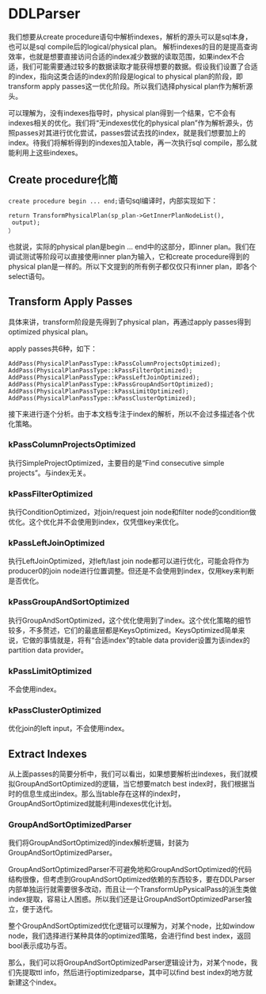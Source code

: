 # DDLParser
我们想要从create procedure语句中解析indexes，解析的源头可以是sql本身，也可以是sql compile后的logical/physical plan。
解析indexes的目的是提高查询效率，也就是想要直接访问合适的index减少数据的读取范围，如果index不合适，我们可能需要通过较多的数据读取才能获得想要的数据。假设我们设置了合适的index，指向这类合适的index的阶段是logical to physical plan的阶段，即transform apply passes这一优化阶段。所以我们选择physical plan作为解析源头。

可以理解为，没有indexes指导时，physical plan得到一个结果，它不会有indexes相关的优化。我们将“无indexes优化的physical plan”作为解析源头，仿照passes对其进行优化尝试，passes尝试去找的index，就是我们想要加上的index。待我们将解析得到的indexes加入table，再一次执行sql compile，那么就能利用上这些indexes。
## Create procedure化简
`create procedure begin ... end;`语句sql编译时，内部实现如下：
```
return TransformPhysicalPlan(sp_plan->GetInnerPlanNodeList(),
 output);
）
```
也就说，实际的physical plan是begin ... end中的这部分，即inner plan。我们在调试测试等阶段可以直接使用inner plan为输入，它和create procedure得到的physical plan是一样的。所以下文提到的所有例子都仅仅只有inner plan，即各个select语句。
## Transform Apply Passes

具体来讲，transform阶段是先得到了physical plan，再通过apply passes得到optimized physical plan。

apply passes共6种，如下：

```
AddPass(PhysicalPlanPassType::kPassColumnProjectsOptimized);
AddPass(PhysicalPlanPassType::kPassFilterOptimized);
AddPass(PhysicalPlanPassType::kPassLeftJoinOptimized);
AddPass(PhysicalPlanPassType::kPassGroupAndSortOptimized);
AddPass(PhysicalPlanPassType::kPassLimitOptimized);
AddPass(PhysicalPlanPassType::kPassClusterOptimized);
```

接下来进行逐个分析。由于本文档专注于index的解析，所以不会过多描述各个优化策略。

### kPassColumnProjectsOptimized

 执行SimpleProjectOptimized，主要目的是“Find consecutive simple projects”。与index无关。

### kPassFilterOptimized

执行ConditionOptimized，对join/request join node和filter node的condition做优化。这个优化并不会使用到index，仅凭借key来优化。

### kPassLeftJoinOptimized

执行LeftJoinOptimized，对left/last join node都可以进行优化，可能会将作为producer0的join node进行位置调整。但还是不会使用到index，仅用key来判断是否优化。

### kPassGroupAndSortOptimized

执行GroupAndSortOptimized，这个优化使用到了index。这个优化策略的细节较多，不多赘述，它们的最底层都是KeysOptimized。KeysOptimized简单来说，它做的事情就是，将有“合适index”的table data provider设置为该index的partition data provider。

### kPassLimitOptimized

不会使用index。

### kPassClusterOptimized

优化join的left input，不会使用index。

## Extract Indexes

从上面passes的简要分析中，我们可以看出，如果想要解析出indexes，我们就模拟GroupAndSortOptimized的逻辑，当它想要match best index时，我们根据当时的信息生成出index。那么当table存在这样的index时，GroupAndSortOptimized就能利用indexes优化计划。

### GroupAndSortOptimizedParser

我们将GroupAndSortOptimized的index解析逻辑，封装为GroupAndSortOptimizedParser。

GroupAndSortOptimizedParser不可避免地和GroupAndSortOptimized的代码结构很像，但考虑到GroupAndSortOptimized依赖的东西较多，要在DDLParser内部单独运行就需要很多改动，而且让一个TransformUpPysicalPass的派生类做index提取，容易让人困惑。所以我们还是让GroupAndSortOptimizedParser独立，便于迭代。

整个GroupAndSortOptimized优化逻辑可以理解为，对某个node，比如window node，我们选择进行某种具体的optimized策略，会进行find best index，返回bool表示成功与否。

那么，我们可以将GroupAndSortOptimizedParser逻辑设计为，对某个node，我们先提取ttl info，然后进行optimizedparse，其中可以find best index的地方就新建这个index。
